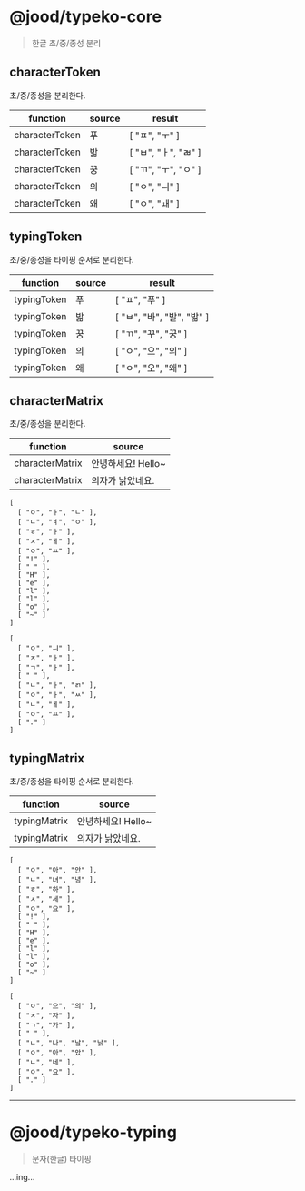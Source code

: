 # @jood/typeko-core

> 한글 초/중/종성 분리

## characterToken

초/중/종성을 분리한다.

| function       | source | result               |
| -------------- | ------ | -------------------- |
| characterToken | 푸     | [ "ㅍ", "ㅜ" ]       |
| characterToken | 밟     | [ "ㅂ", "ㅏ", "ㄼ" ] |
| characterToken | 꿍     | [ "ㄲ", "ㅜ", "ㅇ" ] |
| characterToken | 의     | [ "ㅇ", "ㅢ" ]       |
| characterToken | 왜     | [ "ㅇ", "ㅙ" ]       |

## typingToken

초/중/종성을 타이핑 순서로 분리한다.

| function    | source | result                     |
| ----------- | ------ | -------------------------- |
| typingToken | 푸     | [ "ㅍ", "푸" ]             |
| typingToken | 밟     | [ "ㅂ", "바", "발", "밟" ] |
| typingToken | 꿍     | [ "ㄲ", "꾸", "꿍" ]       |
| typingToken | 의     | [ "ㅇ", "으", "의" ]       |
| typingToken | 왜     | [ "ㅇ", "오", "왜" ]       |

## characterMatrix

초/중/종성을 분리한다.

| function        | source             |
| --------------- | ------------------ |
| characterMatrix | 안녕하세요! Hello~ |
| characterMatrix | 의자가 낡았네요.   |

```
[
  [ "ㅇ", "ㅏ", "ㄴ" ],
  [ "ㄴ", "ㅕ", "ㅇ" ],
  [ "ㅎ", "ㅏ" ],
  [ "ㅅ", "ㅔ" ],
  [ "ㅇ", "ㅛ" ],
  [ "!" ],
  [ " " ],
  [ "H" ],
  [ "e" ],
  [ "l" ],
  [ "l" ],
  [ "o" ],
  [ "~" ]
]
```

```
[
  [ "ㅇ", "ㅢ" ],
  [ "ㅈ", "ㅏ" ],
  [ "ㄱ", "ㅏ" ],
  [ " " ],
  [ "ㄴ", "ㅏ", "ㄺ" ],
  [ "ㅇ", "ㅏ", "ㅆ" ],
  [ "ㄴ", "ㅔ" ],
  [ "ㅇ", "ㅛ" ],
  [ "." ]
]
```

## typingMatrix

초/중/종성을 타이핑 순서로 분리한다.

| function     | source             |
| ------------ | ------------------ |
| typingMatrix | 안녕하세요! Hello~ |
| typingMatrix | 의자가 낡았네요.   |

```
[
  [ "ㅇ", "아", "안" ],
  [ "ㄴ", "녀", "녕" ],
  [ "ㅎ", "하" ],
  [ "ㅅ", "세" ],
  [ "ㅇ", "요" ],
  [ "!" ],
  [ " " ],
  [ "H" ],
  [ "e" ],
  [ "l" ],
  [ "l" ],
  [ "o" ],
  [ "~" ]
]
```

```
[
  [ "ㅇ", "으", "의" ],
  [ "ㅈ", "자" ],
  [ "ㄱ", "가" ],
  [ " " ],
  [ "ㄴ", "나", "날", "낡" ],
  [ "ㅇ", "아", "았" ],
  [ "ㄴ", "네" ],
  [ "ㅇ", "요" ],
  [ "." ]
]
```

---

# @jood/typeko-typing

> 문자(한글) 타이핑

...ing...
